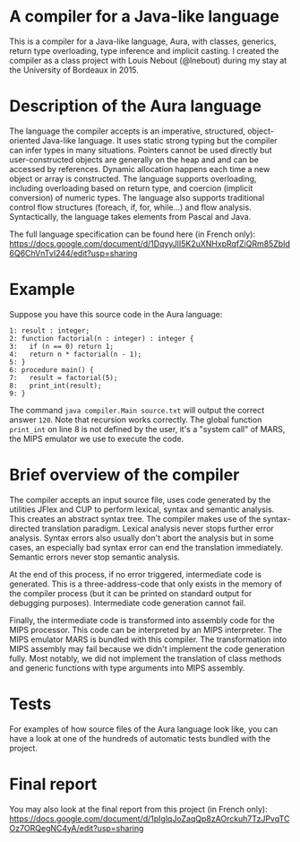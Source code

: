 # A compiler for a Java-like language
This is a compiler for a Java-like language, Aura, with classes, generics, return type overloading, type inference 
and implicit casting. I created the compiler as a class project with Louis Nebout (@lnebout) during my stay at the University
of Bordeaux in 2015.

# Description of the Aura language
The language the compiler accepts is an imperative, structured, object-oriented Java-like language. It uses static strong typing but the compiler can infer types in many situations. Pointers cannot be used directly but user-constructed objects are generally on the heap and and can be accessed by references. Dynamic allocation happens each time a new object or array is constructed. The language supports overloading, including overloading based on return type, and coercion (implicit conversion) of numeric types. The language also supports traditional control flow structures (foreach, if, for, while...) and flow analysis. Syntactically, the language takes elements from Pascal and Java.

The full language specification can be found here (in French only): https://docs.google.com/document/d/1DqyyJlI5K2uXNHxpRqfZiQRm85ZbId6Q6ChVnTvI244/edit?usp=sharing

# Example
Suppose you have this source code in the Aura language:

```
1: result : integer;
2: function factorial(n : integer) : integer {
3:   if (n == 0) return 1;
4:   return n * factorial(n - 1);
5: }
6: procedure main() {
7:   result = factorial(5);
8:   print_int(result);
9: }
```

The command `java compiler.Main source.txt` will output the correct answer `120`. Note that recursion works correctly. The global function `print_int` on line 8 is not defined by the user, it's a "system call" of MARS, the MIPS emulator we use to execute the code.

# Brief overview of the compiler
The compiler accepts an input source file, uses code generated by the utilities JFlex and CUP to perform lexical, syntax and semantic analysis. This creates an abstract syntax tree. The compiler makes use of the syntax-directed translation paradigm. Lexical analysis never stops further error analysis. Syntax errors also usually don't abort the analysis but in some cases, an especially bad syntax error can end the translation immediately. Semantic errors never stop semantic analysis.

At the end of this process, if no error triggered, intermediate code is generated. This is a three-address-code that only exists in the memory of the compiler process (but it can be printed on standard output for debugging purposes). Intermediate code generation cannot fail.

Finally, the intermediate code is transformed into assembly code for the MIPS processor. This code can be interpreted by an MIPS interpreter. The MIPS emulator MARS is bundled with this compiler. The transformation into MIPS assembly may fail because we didn't implement the code generation fully. Most notably, we did not implement the translation of class methods and generic functions with type arguments into MIPS assembly.

# Tests
For examples of how source files of the Aura language look like, you can have a look at one of the hundreds of automatic tests bundled with the project.

# Final report
You may also look at the final report from this project (in French only): https://docs.google.com/document/d/1pIglqJoZaqQp8zAOrckuh7TzJPvqTCOz7ORQegNC4yA/edit?usp=sharing
